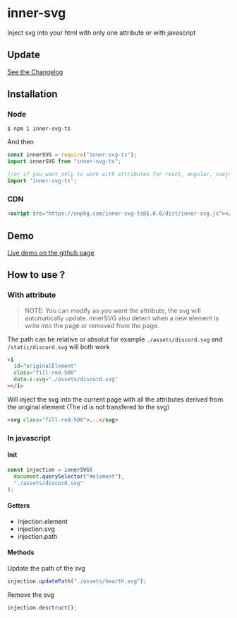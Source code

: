 # inner-svg

Inject svg into your html with only one attribute or with javascript

## Update

[See the Changelog](./CHANGELOG.md)

## Installation

### Node

```
$ npm i inner-svg-ts
```

And then

```js
const innerSVG = require("inner-svg-ts");
import innerSVG from "inner-svg-ts";

//or if you want only to work with attributes for react, angular, vuejs ...
import "inner-svg-ts";
```

### CDN

```html
<script src="https://unpkg.com/inner-svg-ts@1.0.0/dist/inner-svg.js"></script>
```

## Demo

[Live demo on the github page](https://yoannchb-pro.github.io/inner-svg/index.html)

## How to use ?

### With attribute

> NOTE: You can modify as you want the attribute, the svg will automatically update. innerSVG also detect when a new element is write into the page or removed from the page.

The path can be relative or absolut for example `./assets/discord.svg` and `/static/discord.svg` will both work

```html
<i
  id="originalElement"
  class="fill-red-500"
  data-i-svg="./assets/discord.svg"
></i>
```

Will inject the svg into the current page with all the attributes derived from the original element (The id is not transfered to the svg)

```html
<svg class="fill-red-500">...</svg>
```

### In javascript

#### Init

```js
const injection = innerSVG(
  document.querySelector("#element"),
  "./assets/discord.svg"
);
```

#### Getters

- injection.element
- injection.svg
- injection.path

#### Methods

Update the path of the svg

```js
injection.updatePath("./assets/hearth.svg");
```

Remove the svg

```js
injection.desctruct();
```
